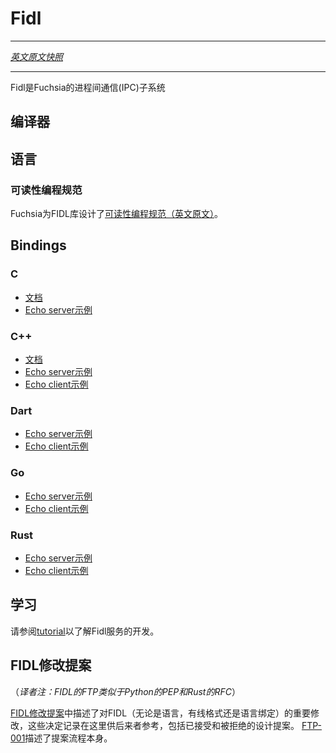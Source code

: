 # Fidl
---

[*英文原文快照*](https://github.com/fuchsia-mirror/docs/blob/8f5805551f4d8db26e8f5911bd91c3c3596714a8/development/languages/fidl/README.md)

---
<!-- Fidl is the IPC system for Fuchsia. -->
Fidl是Fuchsia的进程间通信(IPC)子系统

<!-- ## Compiler -->
## 编译器

<!-- ## Language -->
## 语言

<!-- ### Readability rubric -->
### 可读性编程规范
<!-- Fuchsia has adopted a [readability rubric](../../api/fidl.md) for FIDL libraries. -->

Fuchsia为FIDL库设计了[可读性编程规范（英文原文）](https://github.com/fuchsia-mirror/docs/blob/master/development/api/fidl.md)。
## Bindings

### C

<!-- - [Documentation](c.md)
- [Echo server example](https://fuchsia.googlesource.com/garnet/+/master/examples/fidl/echo2_server_c/) -->

- [文档](c.md)
- [Echo server示例](https://github.com/fuchsia-mirror/garnet/tree/master/examples/fidl/echo2_server_c)


### C++

<!-- - [Documentation](cpp.md)
- [Echo server example](https://fuchsia.googlesource.com/garnet/+/master/examples/fidl/echo2_server_cpp/)
- [Echo client example](https://fuchsia.googlesource.com/garnet/+/master/examples/fidl/echo2_client_cpp/) -->

- [文档](c.md)
- [Echo server示例](https://github.com/fuchsia-mirror/garnet/tree/master/examples/fidl/echo2_server_cpp)
- [Echo client示例](https://github.com/fuchsia-mirror/garnet/tree/master/examples/fidl/echo2_client_cpp)

### Dart

<!-- - [Echo server example](https://fuchsia.googlesource.com/topaz/+/master/examples/fidl/echo_server_dart/)
- [Echo client example](https://fuchsia.googlesource.com/topaz/+/master/examples/fidl/echo_client_dart/) -->
- [Echo server示例](https://github.com/fuchsia-mirror/garnet/tree/master/examples/fidl/echo_server_dart)
- [Echo client示例](https://github.com/fuchsia-mirror/garnet/tree/master/examples/fidl/echo_client_dart)

### Go

<!-- - [Echo server example](https://fuchsia.googlesource.com/garnet/+/master/examples/fidl/echo2_server_go/)
- [Echo client example](https://fuchsia.googlesource.com/garnet/+/master/examples/fidl/echo2_client_go/) -->

- [Echo server示例](https://github.com/fuchsia-mirror/garnet/tree/master/examples/fidl/echo2_server_go)
- [Echo client示例](https://github.com/fuchsia-mirror/garnet/tree/master/examples/fidl/echo2_client_go)

### Rust

<!-- - [Echo server example](https://fuchsia.googlesource.com/garnet/+/master/examples/fidl/echo2_server_rust/)
- [Echo client example](https://fuchsia.googlesource.com/garnet/+/master/examples/fidl/echo2_client_rust/) -->
- [Echo server示例](https://github.com/fuchsia-mirror/garnet/tree/master/examples/fidl/echo2_server_rust)
- [Echo client示例](https://github.com/fuchsia-mirror/garnet/tree/master/examples/fidl/echo2_client_rust)

<!-- ## Learning -->
## 学习
<!-- See the [tutorial](tutorial.md) to learn about Fidl service development. -->
请参阅[tutorial](tutorial.md)以了解Fidl服务的开发。

<!-- ## FIDL Tuning Proposals -->
## FIDL修改提案

（*译者注：FIDL的FTP类似于Python的PEP和Rust的RFC*）
<!-- Substantial changes to FIDL (whether the language, the wire format, or
language bindings) are described in [FIDL Tuning Proposals]. These
decisions are recorded here for posterity. This includes both accepted
and rejected designs. [FTP-001] describes the proposal process itself. -->
[FIDL修改提案][FIDL Tuning Proposals]中描述了对FIDL（无论是语言，有线格式还是语言绑定）的重要修改，这些决定记录在这里供后来者参考，包括已接受和被拒绝的设计提案。
[FTP-001][FTP-001]描述了提案流程本身。

[FIDL Tuning Proposals]: ftp/README.md
[FTP-001]: ftp/ftp-001.md